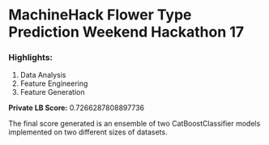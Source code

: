 <h1>MachineHack Flower Type Prediction Weekend Hackathon 17</h1>
<h3>Highlights:</h3>
<ol>
  <li>Data Analysis</li>
  <li>Feature Engineering</li>
  <li>Feature Generation</li>
</ol>
<p><strong>Private LB Score:</strong> 0.7266287808897736</p>
<p>The final score generated is an ensemble of two CatBoostClassifier models implemented on two different sizes of datasets.</p>
